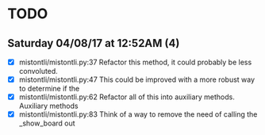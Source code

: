 # TODO

## Saturday 04/08/17 at 12:52AM (4)
- [X] mistontli/mistontli.py:37   Refactor this method, it could probably be less convoluted.
- [X] mistontli/mistontli.py:47   This could be improved with a more robust way to determine if the
- [X] mistontli/mistontli.py:62   Refactor all of this into auxiliary methods. Auxiliary methods
- [X] mistontli/mistontli.py:83   Think of a way to remove the need of calling the _show_board out
